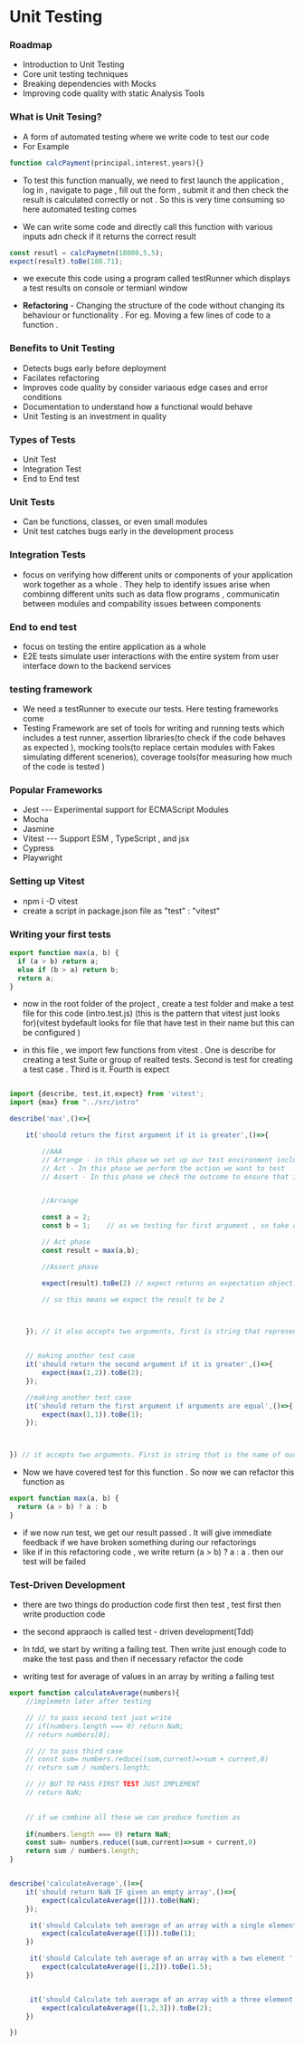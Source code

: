 # Unit Testing

### Roadmap
- Introduction to Unit Testing
- Core unit testing techniques
- Breaking dependencies with Mocks
- Improving code quality with static Analysis Tools

### What is Unit Tesing?
- A form of automated testing where we write code to test our code 
- For Example 

```javascript
function calcPayment(principal,interest,years){}    
``` 

- To test this function manually, we need to first launch the application , log in , navigate to page , fill out the form , submit it and then check the result is calculated correctly or not . So this is very time consuming so here automated testing comes 

- We can write some code and directly call this function with various inputs adn check if it returns the correct result

```javascript
const resutl = calcPaymetn(10000,5,5);
expect(result).toBe(188.71);
```
- we execute this code using a program called testRunner which displays a test results on console or termianl window 

- **Refactoring** - Changing the structure of the code without changing its behaviour or functionality . For eg. Moving a few lines of code to a function .

### Benefits to Unit Testing
- Detects bugs early before deployment
- Facilates refactoring
- Improves code quality by consider variaous edge cases and error conditions
- Documentation to understand how a functional would behave
- Unit Testing is an investment in quality

### Types of Tests
- Unit Test
- Integration Test
- End to End test

### Unit Tests
- Can be functions, classes, or even small modules
- Unit test catches bugs early in the development process

### Integration Tests
- focus on verifying how different units or components of your application work together as a whole . They help to identify issues arise when combinng different units such as data flow programs , communicatin between  modules and compability issues between components

### End to end test
- focus on testing the entire application as a whole
- E2E tests simulate user interactions with the entire system from user interface down to the backend services

### testing framework 
- We need a testRunner to execute our tests. Here testing frameworks come 
- Testing Framework are set of tools for writing and running tests which includes a test runner, assertion libraries(to check if the code behaves as expected ), mocking tools(to replace certain modules with Fakes simulating different scenerios), coverage tools(for measuring how much of the code is tested ) 

### Popular Frameworks
- Jest --- Experimental support for ECMAScript Modules
- Mocha
- Jasmine
- Vitest --- Support ESM , TypeScript , and jsx
- Cypress
- Playwright

### Setting up Vitest
- npm i -D vitest
- create a script in package.json file as "test" : "vitest"

### Writing your first tests

```javascript
export function max(a, b) {
  if (a > b) return a;
  else if (b > a) return b;
  return a;
}
```
- now in the root folder of the project , create a test folder and make a test file for this code (intro.test.js) (this is the pattern that vitest just looks for)(vitest bydefault looks for file that have test in their name but this can be configured )

- in this file , we import few functions from vitest . One is describe for creating a test Suite or group of realted tests. Second is test for creating a test case . Third is it. Fourth is expect

```javascript

import {describe, test,it,expect} from 'vitest';
import {max} from "../src/intro"

describe('max',()=>{

    it('should return the first argument if it is greater',()=>{

        //AAA 
        // Arrange - in this phase we set up our test environment including any necessary data or configurations
        // Act - In this phase we perform the action we want to test 
        // Assert - In this phase we check the outcome to ensure that it matches our expectations


        //Arrange

        const a = 2;
        const b = 1;    // as we testing for first argument , so take any value but first argument should be greater 

        // Act phase
        const result = max(a,b);

        //Assert phase

        expect(result).toBe(2) // expect returns an expectation object. In this object , we have a bunch of methods that starts with to. (these are called matchers we use these to verify expectations). We use method toBe matcher 

        // so this means we expect the result to be 2



    }); // it also accepts two arguments, first is string that represents our test name.So in our function first test cases if a > b. so we name it like "should return the first argument if it is greater". The second argument is a function  that will be executed by our test runner(vitest). In the function we typically structure our test using the AAA patern that is short for Arrange ACT Assert. This is a pattern that people follow when organizing their tests


    // making another test case
    it('should return the second argument if it is greater',()=>{
        expect(max(1,2)).toBe(2);
    });

    //making another test case 
    it('should return the first argument if arguments are equal',()=>{
        expect(max(1,1)).toBe(1);
    });



}) // it accepts two arguments. First is string that is the name of our test suite. Typically we use the name of the function or the unit under test. The second argument is a function that will be called by our test runner(vitest).In this funcition we define one or more test cases so we call 'test' or 'it'. 


```

- Now we have covered test for this function . So now we can refactor this function as 


```javascript
export function max(a, b) {
  return (a > b) ? a : b
}
```

- if we now run test, we get our result passed . It will give immediate feedback if we have broken something during our refactorings
- like if in this refactoring code , we write  return (a > b) ? a : a . then our  test will be failed

### Test-Driven Development

- there are two things do production code first then test , test first then write production code
- the second appraoch is called test - driven development(Tdd)
- In tdd, we start by writing a failing test. Then write just enough code to make the test pass and then if necessary refactor the code

- writing test for average of values in an array by writing a failing test

```javascript
export function calculateAverage(numbers){
    //implemetn later after testing

    // // to pass second test just write
    // if(numbers.length === 0) return NaN;
    // return numbers[0];

    // // to pass third case 
    // const sum= numbers.reduce((sum,current)=>sum + current,0)
    // return sum / numbers.length;

    // // BUT TO PASS FIRST TEST JUST IMPLEMENT 
    // return NaN;

    
    // if we combine all these we can produce function as 
    
    if(numbers.length === 0) return NaN;
    const sum= numbers.reduce((sum,current)=>sum + current,0)
    return sum / numbers.length;
}
```
```javascript

describe('calculateAverage',()=>{
    it('should return NaN IF given an empty array',()=>{
        expect(calculateAverage([])).toBe(NaN);
    });

     it('should Calculate teh average of an array with a single element ',()=>{
        expect(calculateAverage([1])).toBe(1);
    })

     it('should Calculate teh average of an array with a two element ',()=>{
        expect(calculateAverage([1,2])).toBe(1.5);
    })


     it('should Calculate teh average of an array with a three element ',()=>{
        expect(calculateAverage([1,2,3])).toBe(2);
    })

})

```